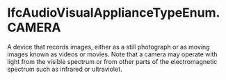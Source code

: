 IfcAudioVisualApplianceTypeEnum.CAMERA
======================================
A device that records images, either as a still photograph or as moving images
known as videos or movies. Note that a camera may operate with light from the
visible spectrum or from other parts of the electromagnetic spectrum such as
infrared or ultraviolet.


